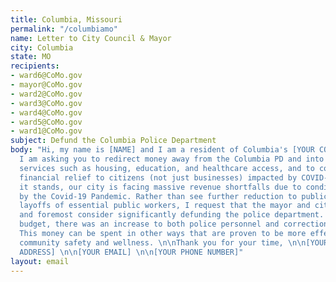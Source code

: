 ```yaml
---
title: Columbia, Missouri
permalink: "/columbiamo"
name: Letter to City Council & Mayor
city: Columbia
state: MO
recipients:
- ward6@CoMo.gov
- mayor@CoMo.gov
- ward2@CoMo.gov
- ward3@CoMo.gov
- ward4@CoMo.gov
- ward5@CoMo.gov
- ward1@CoMo.gov
subject: Defund the Columbia Police Department
body: "Hi, my name is [NAME] and I am a resident of Columbia's [YOUR COUNCIL WARD].
  I am asking you to redirect money away from the Columbia PD and into the public
  services such as housing, education, and healthcare access, and to consider direct
  financial relief to citizens (not just businesses) impacted by COVID-19. \n\nAs
  it stands, our city is facing massive revenue shortfalls due to conditions created
  by the Covid-19 Pandemic. Rather than see further reduction to public services and
  layoffs of essential public workers, I request that the mayor and city council first
  and foremost consider significantly defunding the police department. In the FY21
  budget, there was an increase to both police personnel and corrections spending.
  This money can be spent in other ways that are proven to be more effective in improving
  community safety and wellness. \n\nThank you for your time, \n\n[YOUR NAME] \n\n[YOUR
  ADDRESS] \n\n[YOUR EMAIL] \n\n[YOUR PHONE NUMBER]"
layout: email
---
```


